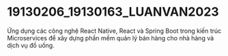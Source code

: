 # 19130206_19130163_LUANVAN2023
Ứng dụng các công nghệ React Native, React và Spring Boot trong kiến trúc Microservices để xây dựng phần mềm quản lý bán hàng cho nhà hàng và dịch vụ đồ uống.
